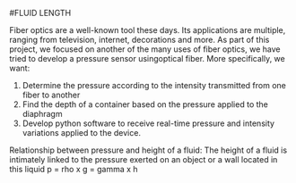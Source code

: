 #FLUID LENGTH

Fiber optics are a well-known tool these days. Its applications are multiple, ranging from television, internet, decorations and more. As part of this project, we focused on another of the many uses of fiber optics, we have tried to develop a pressure sensor usingoptical fiber. More specifically, we want:
   1. Determine the pressure according to the intensity transmitted from one fiber to another
   2. Find the depth of a container based on the pressure applied to the diaphragm
   3. Develop python software to receive real-time pressure and intensity variations applied to the device.

Relationship between pressure and height of a fluid:
   The height of a fluid is intimately linked to the pressure exerted on an object or a wall located in this liquid
   p = rho x g = gamma x h 
